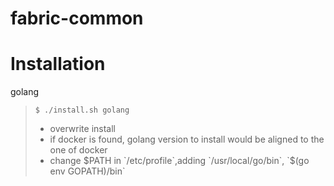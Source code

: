 # fabric-common

# Installation

golang
>  ``$ ./install.sh golang``
>  - overwrite install
>  - if docker is found, golang version to install would be aligned to the one of docker
>  - change $PATH in `/etc/profile`,adding `/usr/local/go/bin`, `$(go env GOPATH)/bin`
